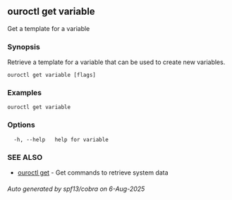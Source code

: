 ## ouroctl get variable

Get a template for a variable

### Synopsis

Retrieve a template for a variable that can be used to create new variables.

```
ouroctl get variable [flags]
```

### Examples

```
ouroctl get variable
```

### Options

```
  -h, --help   help for variable
```

### SEE ALSO

* [ouroctl get](ouroctl_get.md)	 - Get commands to retrieve system data

###### Auto generated by spf13/cobra on 6-Aug-2025
